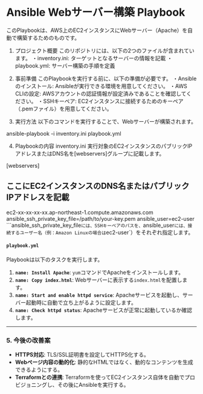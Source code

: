 # Ansible Webサーバー構築 Playbook
このPlaybookは、AWS上のEC2インスタンスにWebサーバー（Apache）を自動で構築するためのものです。

1. プロジェクト概要
このリポジトリには、以下の2つのファイルが含まれています。
・inventory.ini: ターゲットとなるサーバーの情報を記載
・playbook.yml: サーバー構築の手順を定義

3. 事前準備
このPlaybookを実行する前に、以下の準備が必要です。
・Ansibleのインストール: Ansibleが実行できる環境を用意してください。
・AWS CLIの設定: AWSアカウントの認証情報が設定済みであることを確認してください。
・SSHキーペア: EC2インスタンスに接続するためのキーペア（.pemファイル）を用意してください。

4. 実行方法
以下のコマンドを実行することで、Webサーバーが構築されます。

ansible-playbook -i inventory.ini playbook.yml

4. Playbookの内容
inventory.ini
実行対象のEC2インスタンスのパブリックIPアドレスまたはDNS名を[webservers]グループに記載します。

[webservers]
## ここにEC2インスタンスのDNS名またはパブリックIPアドレスを記載
ec2-xx-xx-xx-xx.ap-northeast-1.compute.amazonaws.com ansible_ssh_private_key_file=/path/to/your-key.pem ansible_user=ec2-user
```ansible_ssh_private_key_file`には、SSHキーペアのパスを、`ansible_user`には、接続するユーザー名（例：Amazon Linuxの場合は`ec2-user`）をそれぞれ指定します。

#### `playbook.yml`

Playbookは以下のタスクを実行します。

1.  **`name: Install Apache`**: `yum`コマンドでApacheをインストールします。
2.  **`name: Copy index.html`**: Webサーバーに表示する`index.html`を配置します。
3.  **`name: Start and enable httpd service`**: Apacheサービスを起動し、サーバー起動時に自動で立ち上がるように設定します。
4.  **`name: Check httpd status`**: Apacheサービスが正常に起動しているか確認します。

---

### 5. 今後の改善案

* **HTTPS対応**: TLS/SSL証明書を設定してHTTPS化する。
* **Webページ内容の動的化**: 静的なHTMLではなく、動的なコンテンツを生成できるようにする。
* **Terraformとの連携**: Terraformを使ってEC2インスタンス自体を自動でプロビジョニングし、その後にAnsibleを実行する。
